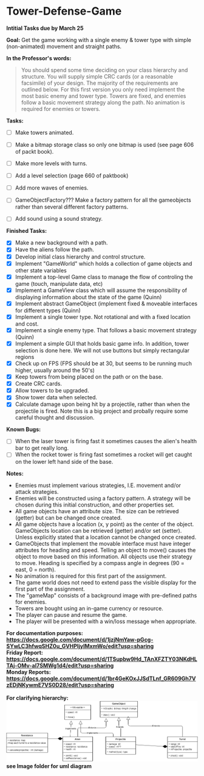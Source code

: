 # Tower-Defense-Game
<b>Intitial Tasks due by March 25</b>

<b>Goal:</b> Get the game working with a single enemy & tower type with simple (non-animated) movement and straight paths.
 
<b>In the Professor's words:</b>
> You should spend some time deciding on your class hierarchy and structure. You will supply
simple CRC cards (or a reasonable facsimile) of your design. The majority of the
requirements are outlined below. For this first version you only need implement the most
basic enemy and tower type. Towers are fixed, and enemies follow a basic movement
strategy along the path. No animation is required for enemies or towers.

<b>Tasks:</b>
* [ ] Make towers animated.
* [ ] Make a bitmap storage class so only one bitmap is used (see page 606 of packt book).
* [ ] Make more levels with turns.
* [ ] Add a level selection (page 660 of paktbook)
* [ ] Add more waves of enemies.
* [ ] GameObjectFactory??? Make a factory pattern for all the gameobjects rather than several different factory patterns.
* [ ] Add sound using a sound strategy.


<b>Finished Tasks:</b>
* [x] Make a new background with a path.
* [x] Have the aliens follow the path.
* [x] Develop initial class hierarchy and control structure.
* [x] Implement "GameWorld" which holds a collection of game objects and other state variables
* [x] Implement a top-level Game class to manage the flow of controling the game (touch, manipulate data, etc)
* [x] Implement a GameView class which will assume the responsibility of displaying information about the state of the game (Quinn)
* [x] Implement abstract GameObject (implement fixed & moveable interfaces for different types (Quinn)
* [x] Implement a single tower type. Not rotational and with a fixed location and cost.
* [x] Implement a single enemy type. That follows a basic movement strategy (Quinn)
* [x] Implement a simple GUI that holds basic game info. In addition, tower selection is done here. We will not use buttons but simply rectangular regions<br/>
* [x] Check up on FPS (FPS should be at 30, but seems to be running much higher, usually around the 50's)
* [x] Keep towers from being placed on the path or on the base.
* [x] Create CRC cards.
* [x] Allow towers to be upgraded.
* [x] Show tower data when selected.
* [x] Calculate damage upon being hit by a projectile, rather than when the projectile is fired. Note this is a big project and probally require some careful thought and discussion.

<b>Known Bugs:</b>
* [ ] When the laser tower is firing fast it sometimes causes the alien's health bar to get really long.
* [ ] When the rocket tower is firing fast sometimes a rocket will get caught on the lower left hand side of the base.

<b>Notes:</b>
* Enemies must implement various strategies, I.E. movement and/or attack strategies.
* Enemies will be constructed using a factory pattern. A strategy will be chosen during this initial construction, and other properties set.
* All game objects have an attribute size. The size can be retrieved (getter) but can be changed once created.
* All game objects have a location (x, y point) as the center of the object. GameObjects location can be retrieved (getter) and/or set (setter). Unless explicitly stated that a location cannot be changed once created.
* GameObjects that implement the movable interface must have integer attributes for heading and speed. Telling an object to move() causes the object to move based on this information. All objects use their strategy to move. Heading is specified by a compass angle in degrees (90 = east, 0 = north).
* No animation is required for this first part of the assignment.
* The game world does not need to extend pass the visible display for the first part of the assignment.
* The "gameMap" consists of a background image with pre-defined paths for enemies.
* Towers are bought using an in-game currency or resource.
* The player can pause and resume the game.
* The player will be presented with a win/loss message when appropriate.

<b>For documentation purposes:<b></br>
https://docs.google.com/document/d/1jzjNmYaw-pGcg-SYwLC3hfwqSHZ0u_GVHPIjyIMxmWo/edit?usp=sharing
</br>
<b>Friday Report:<b></br>
https://docs.google.com/document/d/1TSupbw9Hd_TAnXFZTY03NKdHLTAj-OMv-aI7SMWg1d4/edit?usp=sharing
 </br>
 <b>Monday Reports:<b></br>
https://docs.google.com/document/d/1br4GeKOxJJSdTLnf_GR609Gh7VzEDjNKywmE7VS0D28/edit?usp=sharing
 </br>
 </br>
 <b>For clarifying hierarchy:<b></br>
![](Images/tower.png)</br>
see Image folder for uml diagram

